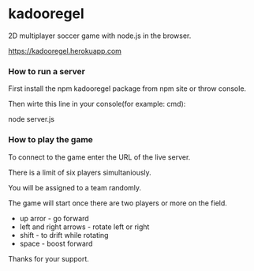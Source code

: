 # kadooregel
2D multiplayer soccer game with node.js in the browser.

https://kadooregel.herokuapp.com

### How to run a server

First install the npm kadooregel package from npm site or throw console.

Then wirte this line in your console(for example: cmd):

node server.js

### How to play the game

To connect to the game enter the URL of the live server.

There is a limit of six players simultaniously.

You will be assigned to a team randomly.

The game will start once there are two players or more on the field.

* up arror - go forward
* left and right arrows - rotate left or right
* shift - to drift while rotating
* space - boost forward



Thanks for your support.